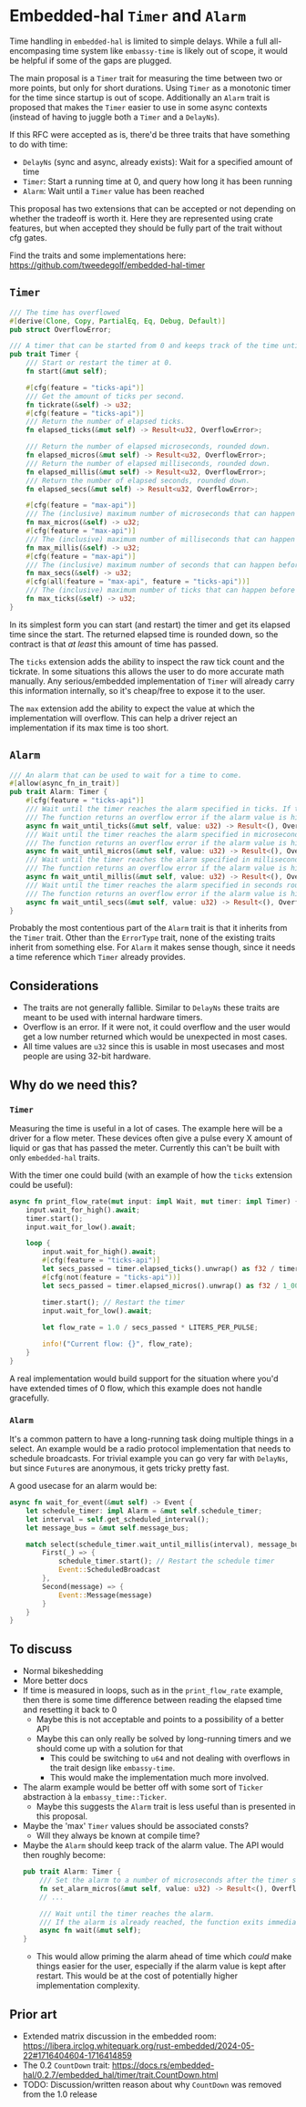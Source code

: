 # Embedded-hal `Timer` and `Alarm`

Time handling in `embedded-hal` is limited to simple delays.
While a full all-encompasing time system like `embassy-time` is likely out of scope, it would be helpful if some of the gaps are plugged.

The main proposal is a `Timer` trait for measuring the time between two or more points, but only for short durations.
Using `Timer` as a monotonic timer for the time since startup is out of scope.
Additionally an `Alarm` trait is proposed that makes the `Timer` easier to use in some async contexts (instead of having to juggle both a `Timer` and a `DelayNs`).

If this RFC were accepted as is, there'd be three traits that have something to do with time:
- `DelayNs` (sync and async, already exists): Wait for a specified amount of time
- `Timer`: Start a running time at 0, and query how long it has been running
- `Alarm`: Wait until a `Timer` value has been reached

This proposal has two extensions that can be accepted or not depending on whether the tradeoff is worth it.
Here they are represented using crate features, but when accepted they should be fully part of the trait without cfg gates.

Find the traits and some implementations here: https://github.com/tweedegolf/embedded-hal-timer

## `Timer`

```rust
/// The time has overflowed
#[derive(Clone, Copy, PartialEq, Eq, Debug, Default)]
pub struct OverflowError;

/// A timer that can be started from 0 and keeps track of the time until it overflows.
pub trait Timer {
    /// Start or restart the timer at 0.
    fn start(&mut self);

    #[cfg(feature = "ticks-api")]
    /// Get the amount of ticks per second.
    fn tickrate(&self) -> u32;
    #[cfg(feature = "ticks-api")]
    /// Return the number of elapsed ticks.
    fn elapsed_ticks(&mut self) -> Result<u32, OverflowError>;

    /// Return the number of elapsed microseconds, rounded down.
    fn elapsed_micros(&mut self) -> Result<u32, OverflowError>;
    /// Return the number of elapsed milliseconds, rounded down.
    fn elapsed_millis(&mut self) -> Result<u32, OverflowError>;
    /// Return the number of elapsed seconds, rounded down.
    fn elapsed_secs(&mut self) -> Result<u32, OverflowError>;

    #[cfg(feature = "max-api")]
    /// The (inclusive) maximum number of microseconds that can happen before the overflow occurs.
    fn max_micros(&self) -> u32;
    #[cfg(feature = "max-api")]
    /// The (inclusive) maximum number of milliseconds that can happen before the overflow occurs.
    fn max_millis(&self) -> u32;
    #[cfg(feature = "max-api")]
    /// The (inclusive) maximum number of seconds that can happen before the overflow occurs.
    fn max_secs(&self) -> u32;
    #[cfg(all(feature = "max-api", feature = "ticks-api"))]
    /// The (inclusive) maximum number of ticks that can happen before the overflow occurs.
    fn max_ticks(&self) -> u32;
}
```

In its simplest form you can start (and restart) the timer and get its elapsed time since the start.
The returned elapsed time is rounded down, so the contract is that *at least* this amount of time has passed.

The `ticks` extension adds the ability to inspect the raw tick count and the tickrate.
In some situations this allows the user to do more accurate math manually.
Any serious/embedded implementation of `Timer` will already carry this information internally, so it's cheap/free to expose it to the user.

The `max` extension add the ability to expect the value at which the implementation will overflow.
This can help a driver reject an implementation if its max time is too short.

## `Alarm`

```rust
/// An alarm that can be used to wait for a time to come.
#[allow(async_fn_in_trait)]
pub trait Alarm: Timer {
    #[cfg(feature = "ticks-api")]
    /// Wait until the timer reaches the alarm specified in ticks. If the alarm is already reached, the function exits immediately.
    /// The function returns an overflow error if the alarm value is higher than is supported by the implementation.
    async fn wait_until_ticks(&mut self, value: u32) -> Result<(), OverflowError>;
    /// Wait until the timer reaches the alarm specified in microseconds rounded up. If the alarm is already reached, the function exits immediately.
    /// The function returns an overflow error if the alarm value is higher than is supported by the implementation.
    async fn wait_until_micros(&mut self, value: u32) -> Result<(), OverflowError>;
    /// Wait until the timer reaches the alarm specified in milliseconds rounded up. If the alarm is already reached, the function exits immediately.
    /// The function returns an overflow error if the alarm value is higher than is supported by the implementation.
    async fn wait_until_millis(&mut self, value: u32) -> Result<(), OverflowError>;
    /// Wait until the timer reaches the alarm specified in seconds rounded up. If the alarm is already reached, the function exits immediately.
    /// The function returns an overflow error if the alarm value is higher than is supported by the implementation.
    async fn wait_until_secs(&mut self, value: u32) -> Result<(), OverflowError>;
}
```

Probably the most contentious part of the `Alarm` trait is that it inherits from the `Timer` trait.
Other than the `ErrorType` trait, none of the existing traits inherit from something else.
For `Alarm` it makes sense though, since it needs a time reference which `Timer` already provides.

## Considerations

- The traits are not generally fallible. Similar to `DelayNs` these traits are meant to be used with internal hardware timers.
- Overflow is an error. If it were not, it could overflow and the user would get a low number returned which would be unexpected in most cases.
- All time values are `u32` since this is usable in most usecases and most people are using 32-bit hardware.

## Why do we need this?

### `Timer`

Measuring the time is useful in a lot of cases. The example here will be a driver for a flow meter.
These devices often give a pulse every X amount of liquid or gas that has passed the meter.
Currently this can't be built with only `embedded-hal` traits.

With the timer one could build (with an example of how the `ticks` extension could be useful):

```rust
async fn print_flow_rate(mut input: impl Wait, mut timer: impl Timer) {
    input.wait_for_high().await;
    timer.start();
    input.wait_for_low().await;

    loop {
        input.wait_for_high().await;
        #[cfg(feature = "ticks-api")]
        let secs_passed = timer.elapsed_ticks().unwrap() as f32 / timer.tickrate() as f32;
        #[cfg(not(feature = "ticks-api"))]
        let secs_passed = timer.elapsed_micros().unwrap() as f32 / 1_000_000.0;

        timer.start(); // Restart the timer
        input.wait_for_low().await;
    
        let flow_rate = 1.0 / secs_passed * LITERS_PER_PULSE;

        info!("Current flow: {}", flow_rate);
    }
}
```

A real implementation would build support for the situation where you'd have extended times of 0 flow,
which this example does not handle gracefully.

### `Alarm`

It's a common pattern to have a long-running task doing multiple things in a select.
An example would be a radio protocol implementation that needs to schedule broadcasts.
For trivial example you can go very far with `DelayNs`, but since `Future`s are anonymous, it gets tricky pretty fast.

A good usecase for an alarm would be:

```rust
async fn wait_for_event(&mut self) -> Event {
    let schedule_timer: impl Alarm = &mut self.schedule_timer;
    let interval = self.get_scheduled_interval();
    let message_bus = &mut self.message_bus;

    match select(schedule_timer.wait_until_millis(interval), message_bus.recv()).await {
        First(_) => {
            schedule_timer.start(); // Restart the schedule timer
            Event::ScheduledBroadcast
        },
        Second(message) => {
            Event::Message(message)
        }
    }
}
```

## To discuss

- Normal bikeshedding
- More better docs
- If time is measured in loops, such as in the `print_flow_rate` example, then there is some time difference between reading the elapsed time and resetting it back to 0
  - Maybe this is not acceptable and points to a possibility of a better API
  - Maybe this can only really be solved by long-running timers and we should come up with a solution for that
    - This could be switching to `u64` and not dealing with overflows in the trait design like `embassy-time`.
    - This would make the implementation much more involved.
- The alarm example would be better off with some sort of `Ticker` abstraction à la `embassy_time::Ticker`.
  - Maybe this suggests the `Alarm` trait is less useful than is presented in this proposal.
- Maybe the 'max' `Timer` values should be associated consts?
  - Will they always be known at compile time?
- Maybe the `Alarm` should keep track of the alarm value. The API would then roughly become:
  ```rust
  pub trait Alarm: Timer {
      /// Set the alarm to a number of microseconds after the timer start, rounded up.
      fn set_alarm_micros(&mut self, value: u32) -> Result<(), OverflowError>;
      // ...

      /// Wait until the timer reaches the alarm.
      /// If the alarm is already reached, the function exits immediately.
      async fn wait(&mut self);
  }
  ```
  - This would allow priming the alarm ahead of time which *could* make things easier for the user, especially if the alarm value is kept after restart. This would be at the cost of potentially higher implementation complexity.

## Prior art

- Extended matrix discussion in the embedded room: https://libera.irclog.whitequark.org/rust-embedded/2024-05-22#1716404604-1716414859
- The 0.2 `CountDown` trait: https://docs.rs/embedded-hal/0.2.7/embedded_hal/timer/trait.CountDown.html
- TODO: Discussion/written reason about why `CountDown` was removed from the 1.0 release
